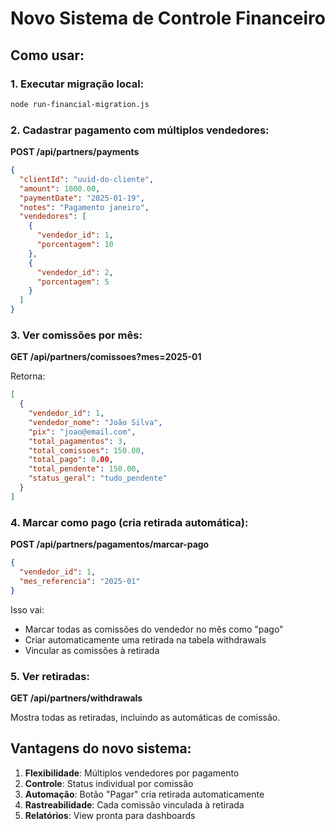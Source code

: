 # Novo Sistema de Controle Financeiro

## Como usar:

### 1. Executar migração local:
```bash
node run-financial-migration.js
```

### 2. Cadastrar pagamento com múltiplos vendedores:

**POST /api/partners/payments**
```json
{
  "clientId": "uuid-do-cliente",
  "amount": 1000.00,
  "paymentDate": "2025-01-19",
  "notes": "Pagamento janeiro",
  "vendedores": [
    {
      "vendedor_id": 1,
      "porcentagem": 10
    },
    {
      "vendedor_id": 2,
      "porcentagem": 5
    }
  ]
}
```

### 3. Ver comissões por mês:

**GET /api/partners/comissoes?mes=2025-01**

Retorna:
```json
[
  {
    "vendedor_id": 1,
    "vendedor_nome": "João Silva",
    "pix": "joao@email.com",
    "total_pagamentos": 3,
    "total_comissoes": 150.00,
    "total_pago": 0.00,
    "total_pendente": 150.00,
    "status_geral": "tudo_pendente"
  }
]
```

### 4. Marcar como pago (cria retirada automática):

**POST /api/partners/pagamentos/marcar-pago**
```json
{
  "vendedor_id": 1,
  "mes_referencia": "2025-01"
}
```

Isso vai:
- Marcar todas as comissões do vendedor no mês como "pago"
- Criar automaticamente uma retirada na tabela withdrawals
- Vincular as comissões à retirada

### 5. Ver retiradas:

**GET /api/partners/withdrawals**

Mostra todas as retiradas, incluindo as automáticas de comissão.

## Vantagens do novo sistema:

1. **Flexibilidade**: Múltiplos vendedores por pagamento
2. **Controle**: Status individual por comissão
3. **Automação**: Botão "Pagar" cria retirada automaticamente
4. **Rastreabilidade**: Cada comissão vinculada à retirada
5. **Relatórios**: View pronta para dashboards